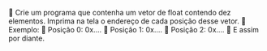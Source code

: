  Crie um programa que contenha um vetor de float contendo dez
elementos. Imprima na tela o endereço de cada posição desse vetor.
 Exemplo:
 Posição 0: 0x....
 Posição 1: 0x....
 Posição 2: 0x....
 E assim por diante.
